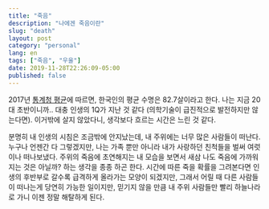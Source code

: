 ```yaml
---
title: "죽음"
description: "나에겐 죽음이란"
slug: "death"
layout: post
category: "personal"
lang: en
tags: ["죽음", "우울"]
date: 2019-11-28T22:26:09-05:00
published: false
---
```


2017년 [통계청 평균](http://kosis.kr/statHtml/statHtml.do?orgId=101&tblId=DT_1B41&checkFlag=N)에 따르면, 한국인의 평균 수명은 82.7살이라고 한다. 나는 지금 20대 초반이니까.. 대충 인생의 1Q가 지난 것 같다 (의학기술이 급진적으로 발전하지만 않는다면). 이거밖에 살지 않았다니, 생각보다 흐르는 시간은 느린 것 같다.

분명히 내 인생의 시침은 조금밖에 안지났는데, 내 주위에는 너무 많은 사람들이 떠난다. 누구나 언젠간 다 그렇겠지만, 나는 가족 뿐만 아니라 내가 사랑하던 친척들을 벌써 여럿이나 떠나보냈다. 주위의 죽음에 초연해지는 내 모습을 보면서 새삼 나도 죽음에 가까워지는 것은 아닐까? 하는 생각을 종종 하곤 한다. 시간에 따른 죽을 확률을 그려본다면 인생의 후반부로 갈수록 급격하게 올라가는 모양이 되겠지만, 그래서 어릴 때 다른 사람들이 떠나는게 당연히 가능한 일이지만, 믿기지 않을 만큼 내 주위 사람들만 빨리 하늘나라로 가니 이젠 정말 해탈하게 된다.